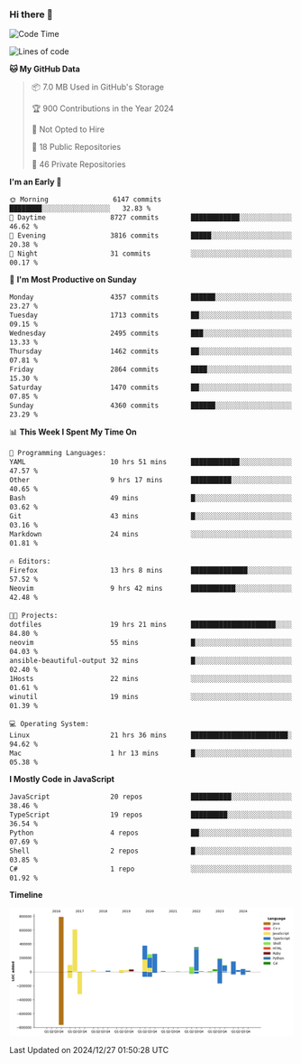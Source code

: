 ### Hi there 👋

<!--
**Clumsy-Coder/Clumsy-Coder** is a ✨ _special_ ✨ repository because its `README.md` (this file) appears on your GitHub profile.

Here are some ideas to get you started:

- 🔭 I’m currently working on ...
- 🌱 I’m currently learning ...
- 👯 I’m looking to collaborate on ...
- 🤔 I’m looking for help with ...
- 💬 Ask me about ...
- 📫 How to reach me: ...
- 😄 Pronouns: ...
- ⚡ Fun fact: ...
-->

<!-- anmol098/waka-readme-stats -->
<!--START_SECTION:waka-->
![Code Time](http://img.shields.io/badge/Code%20Time-1%2C063%20hrs%2024%20mins-blue)

![Lines of code](https://img.shields.io/badge/From%20Hello%20World%20I%27ve%20Written-3.5%20million%20lines%20of%20code-blue)

**🐱 My GitHub Data** 

> 📦 7.0 MB Used in GitHub's Storage 
 > 
> 🏆 900 Contributions in the Year 2024
 > 
> 🚫 Not Opted to Hire
 > 
> 📜 18 Public Repositories 
 > 
> 🔑 46 Private Repositories 
 > 
**I'm an Early 🐤** 

```text
🌞 Morning                6147 commits        ████████░░░░░░░░░░░░░░░░░   32.83 % 
🌆 Daytime                8727 commits        ████████████░░░░░░░░░░░░░   46.62 % 
🌃 Evening                3816 commits        █████░░░░░░░░░░░░░░░░░░░░   20.38 % 
🌙 Night                  31 commits          ░░░░░░░░░░░░░░░░░░░░░░░░░   00.17 % 
```
📅 **I'm Most Productive on Sunday** 

```text
Monday                   4357 commits        ██████░░░░░░░░░░░░░░░░░░░   23.27 % 
Tuesday                  1713 commits        ██░░░░░░░░░░░░░░░░░░░░░░░   09.15 % 
Wednesday                2495 commits        ███░░░░░░░░░░░░░░░░░░░░░░   13.33 % 
Thursday                 1462 commits        ██░░░░░░░░░░░░░░░░░░░░░░░   07.81 % 
Friday                   2864 commits        ████░░░░░░░░░░░░░░░░░░░░░   15.30 % 
Saturday                 1470 commits        ██░░░░░░░░░░░░░░░░░░░░░░░   07.85 % 
Sunday                   4360 commits        ██████░░░░░░░░░░░░░░░░░░░   23.29 % 
```


📊 **This Week I Spent My Time On** 

```text
💬 Programming Languages: 
YAML                     10 hrs 51 mins      ████████████░░░░░░░░░░░░░   47.57 % 
Other                    9 hrs 17 mins       ██████████░░░░░░░░░░░░░░░   40.65 % 
Bash                     49 mins             █░░░░░░░░░░░░░░░░░░░░░░░░   03.62 % 
Git                      43 mins             █░░░░░░░░░░░░░░░░░░░░░░░░   03.16 % 
Markdown                 24 mins             ░░░░░░░░░░░░░░░░░░░░░░░░░   01.81 % 

🔥 Editors: 
Firefox                  13 hrs 8 mins       ██████████████░░░░░░░░░░░   57.52 % 
Neovim                   9 hrs 42 mins       ███████████░░░░░░░░░░░░░░   42.48 % 

🐱‍💻 Projects: 
dotfiles                 19 hrs 21 mins      █████████████████████░░░░   84.80 % 
neovim                   55 mins             █░░░░░░░░░░░░░░░░░░░░░░░░   04.03 % 
ansible-beautiful-output 32 mins             █░░░░░░░░░░░░░░░░░░░░░░░░   02.40 % 
1Hosts                   22 mins             ░░░░░░░░░░░░░░░░░░░░░░░░░   01.61 % 
winutil                  19 mins             ░░░░░░░░░░░░░░░░░░░░░░░░░   01.39 % 

💻 Operating System: 
Linux                    21 hrs 36 mins      ████████████████████████░   94.62 % 
Mac                      1 hr 13 mins        █░░░░░░░░░░░░░░░░░░░░░░░░   05.38 % 
```

**I Mostly Code in JavaScript** 

```text
JavaScript               20 repos            ██████████░░░░░░░░░░░░░░░   38.46 % 
TypeScript               19 repos            █████████░░░░░░░░░░░░░░░░   36.54 % 
Python                   4 repos             ██░░░░░░░░░░░░░░░░░░░░░░░   07.69 % 
Shell                    2 repos             █░░░░░░░░░░░░░░░░░░░░░░░░   03.85 % 
C#                       1 repo              ░░░░░░░░░░░░░░░░░░░░░░░░░   01.92 % 
```



**Timeline**

![Lines of Code chart](https://raw.githubusercontent.com/Clumsy-Coder/Clumsy-Coder/main/assets/bar_graph.png)


 Last Updated on 2024/12/27 01:50:28 UTC
<!--END_SECTION:waka-->
